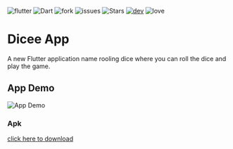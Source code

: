 ![flutter](https://img.shields.io/badge/Flutter-Framework-green?logo=flutter)
![Dart](https://img.shields.io/badge/Dart-Language-blue?logo=dart)
![fork](https://img.shields.io/github/forks/surrajj20/Rolling_Dicee) 
![issues](https://img.shields.io/github/issues/surrajj20/Rolling_Dicee)
![Stars](https://img.shields.io/github/stars/surrajj20/Rolling_Dicee)
[![dev](https://img.shields.io/badge/developed%20by%20-suraj%20sah-blue)](https://surrajj20.github.io/Portfolio-of-SURAJ-SAH/)
![love](https://img.shields.io/badge/open%20%20source-%E2%9D%A4-red)

# Dicee App

A new Flutter application name rooling dice where you can roll the dice and play the game.

## App Demo
![App Demo](images/recording/dicee-demo.gif)


### Apk
[click here to download](https://drive.google.com/file/d/18U-su8jRmNPsidW15Dm5D9JQas1ADkSv/view?usp=sharing)
